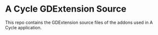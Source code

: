 # A Cycle GDExtension Source

This repo contains the GDExtension source files of the addons used in A Cycle application.
